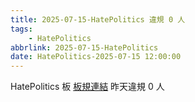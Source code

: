 ```yaml
---
title: 2025-07-15-HatePolitics 違規 0 人
tags:
    - HatePolitics
abbrlink: 2025-07-15-HatePolitics
date: HatePolitics-2025-07-15 12:00:00
---
```

HatePolitics 板 [板規連結](https://www.ptt.cc/bbs/HatePolitics/M.1617115262.A.D60.html)
昨天違規 0 人
